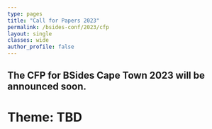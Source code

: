 ```yaml
---
type: pages
title: "Call for Papers 2023"
permalink: /bsides-conf/2023/cfp
layout: single
classes: wide
author_profile: false
---
```



## The CFP for BSides Cape Town 2023 will be announced soon.


# Theme: TBD

<!-- <u>Overview: </u>  
Our theme for 2023, ‘Hack From Home’, is hark back to the days of lockdowns and sitting at home. The theme is also a reflection of the brave new world or age of remote and being able to work from where you want to, rather than onsite visits for a meeting. Our theme is both a look back and look towards the future of infosec and hackers. It is undeniable that we have forever changed the way of the world, but what did and what will that world look like? 

**We encourage talks from all over South Africa, as well as globally**, but this year we would especially like to encourage anyone to submit talk proposals, and to actively participate in the conference. The online team meetings and remote teams have made the world flatter and smaller so why shouldn’t our speakers originate from all corners of the world?

If you’d like to speak to BSides, have an idea, but need some encouragement or advice, feel free to speak to one of the organisers for assistance. As stated on the website, “Each BSides is a community-driven framework for building events for and by information security community members”, but this doesn’t exclude the devops and development communities. We all ensure security through our own efforts and we would welcome talks on these fronts. We want new, past, weird and wonderful speakers; as that forms the community and breathes continuous life into what we do.

**To get you started, here are some ideas for topical issues in the local and global security space:**



1. Hacktivism and nation state warfare
2. Learning to hack while stuck at home
3. Remote work teams, privacy, security and data protection
4. War and OPSEC
5. Information warfare, Electronic warfare.
6. OSINT
7. Hacking for good from home (HFGFM)

We hope these suggestions give you some inspiration, but feel free to submit a talk on whatever topic you like, as long as it is related to information security in some way.


You can present a talk on: an academic paper that you have written, research that you have conducted, a tool that you have written or enhanced, a new technique, etc. Presentations are generally less than formal – speak about your research, talk about it with us, don’t merely read it to us.

The BSides team and members of the community are also able to mentor if you require some help in preparing.


**<u>Talk formats</u>**  
**_Standard talks_** with 45 minute time-slots (including questions) to take on a topic. These can  provide a mile-wide; inch-deep level of detail and will usually (if they strike interest) result in conversations with others outside of the main speaking room. Talks can also be more focused and provide a more detailed look at a particular area, e.g., a tool, technique, countermeasure, etc. They can also be somewhere in between as long as they will be interesting to our audience.

**_Lightning talks_** with 5 minute time-slots will be held at the end of the day. These are very quick, very focused talks. These talks must be submitted to speaker ops before lunch time on the day of the conference.

**How to submit your talk proposal**

Please send an email to cfp@bsidescapetown.co.za, and include the following information:

 
1. **The title of your talk, and a brief abstract**\
A catchy title can go a long way in getting the attention of the reviewers. Please include as complete an abstract of your talk as possible. We understand that your work may be in the early stages when you submit, but do your best to explain to us what you want to talk about, and why it will provide value to BSides attendees. Abstracts are suggested to be between 200 and 250 words 

2. **A short personal biography of yourself**\
This doesn’t have to be anything too in-depth, just a sentence or three about yourself, who you are, what you do, notable previous achievements, and why you’re qualified to give the talk that you’re proposing. 

3. **Where you are from, and how likely it is that you’ll be able to attend BSides without assistance from us should your talk be accepted**  

Please note that all talk proposals will undergo a blinded review process by the technical committee, similar to other large conferences.

The deadline for submissions is **23:59** on the **30th of September 2023**, but the earlier you submit the better.  

While we do our best to accommodate speakers from other parts of the country, and internationally, BSides Cape Town has limited resources to financially assist speakers with travel and accommodation arrangements. We will do our best to assist where possible, so please don’t be discouraged from submitting a talk if this is a problem. Send us an email explaining your situation and we’ll see what we can do. 


When making your submissions, remember that the majority of the BSides Cape Town audience have historically been involved in the development and devops worlds. -->
